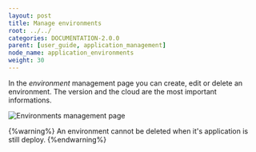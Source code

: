 ```yaml
---
layout: post
title: Manage environments
root: ../../
categories: DOCUMENTATION-2.0.0
parent: [user_guide, application_management]
node_name: application_environments
weight: 30
---
```


In the *environment* management page you can create, edit or delete an environment. The version and the cloud are the most important informations.

![Environments management page](../../images/2.0.0/user_guide/applications/app_environments.png)

{%warning%}
An environment cannot be deleted when it's application is still deploy.
{%endwarning%}
